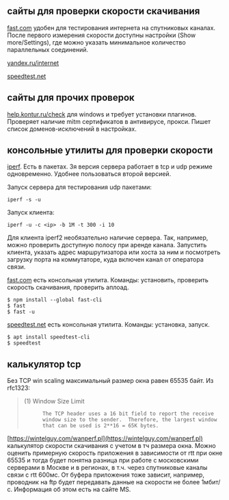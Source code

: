 ## сайты для проверки скорости скачивания

[fast.com](https://fast.com) удобен для тестирования интернета на спутниковых каналах.
После первого измерения скорости доступны настройки (Show more/Settings), где можно указать минимальное количество параллельных соединений.

[yandex.ru/internet](https://yandex.ru/internet)

[speedtest.net](https://speedtest.net)

## сайты для прочих проверок

[help.kontur.ru/check](https://help.kontur.ru/check) для windows и требует установки плагинов. Проверяет наличие mitm сертификатов в антивирусе, прокси.
Пишет список доменов-исключений в настройках.

## консольные утилиты для проверки скорости

[iperf](https://iperf.fr/). Есть в пакетах. 3я версия сервера работает в tcp и udp режиме одновременно. Удобнее пользоваться второй версией.

Запуск сервера для тестирования udp пакетами:
```text
iperf -s -u
```
Запуск клиента:
```text
iperf -u -c <ip> -b 1M -t 300 -i 10
```
Для клиента iperf2 необязательно наличие сервера. Так, например, можно проверить доступную полосу при аренде канала.
Запустить клиента, указать адрес маршрутизатора или хоста за ним и посмотреть загрузку порта на коммутаторе, куда включен канал от оператора связи.

[fast.com](https://fast.com) есть консольная утилита. Команды: установить, проверить скорость скачивания, проверить аплоад.
```text
$ npm install --global fast-cli
$ fast
$ fast -u
```

[speedtest.net](https://speedtest.net) есть консольная утилита. Команды: установка, запуск.
```text
$ apt install speedtest-cli
$ speedtest
```

## калькулятор tcp

Без TCP win scaling  максимальный размер окна равен 65535 байт. Из rfc1323:

>(1)  Window Size Limit
>
>           The TCP header uses a 16 bit field to report the receive
>           window size to the sender.  Therefore, the largest window
>           that can be used is 2**16 = 65K bytes.

[https://wintelguy.com/wanperf.pl](https://wintelguy.com/wanperf.pl) калькулятор скорости скачивания с учетом в тч размера окна.
Можно оценить примерную скорость приложения в зависимости от rtt при окне 65535
и тогда будет понятна разница при работе с московскими серверами в Москве и в регионах, в т.ч. через спутниковые каналы связи с rtt 600мс.
От буфера приложения тоже зависит, например, проводник на ftp будет передавать данные на скорости не более 1мбит/с.
Информация об этом есть на сайте MS.
